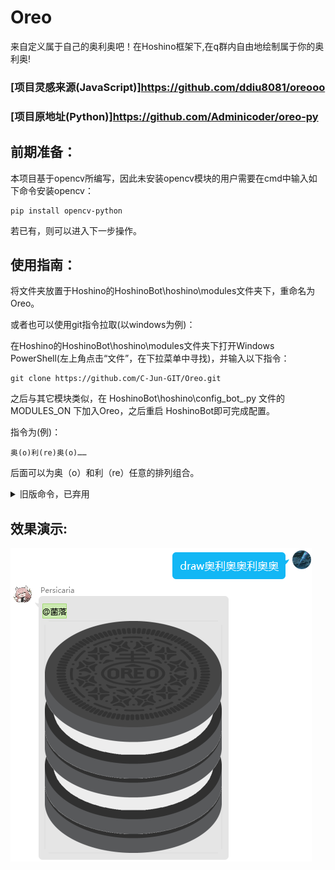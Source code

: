 # Oreo
来自定义属于自己的奥利奥吧！在Hoshino框架下,在q群内自由地绘制属于你的奥利奥!
### [项目灵感来源(JavaScript)]https://github.com/ddiu8081/oreooo
### [项目原地址(Python)]https://github.com/Adminicoder/oreo-py

## 前期准备：
本项目基于opencv所编写，因此未安装opencv模块的用户需要在cmd中输入如下命令安装opencv：
```
pip install opencv-python
```
若已有，则可以进入下一步操作。

## 使用指南：
将文件夹放置于Hoshino的HoshinoBot\hoshino\modules文件夹下，重命名为Oreo。

或者也可以使用git指令拉取(以windows为例)：

在Hoshino的HoshinoBot\hoshino\modules文件夹下打开Windows PowerShell(左上角点击“文件”，在下拉菜单中寻找)，并输入以下指令：
```
git clone https://github.com/C-Jun-GIT/Oreo.git
```

之后与其它模块类似，在 HoshinoBot\hoshino\config\_bot_.py 文件的 MODULES_ON 下加入Oreo，之后重启 HoshinoBot即可完成配置。

指令为(例)：
```
奥(o)利(re)奥(o)……
```
后面可以为奥（o）和利（re）任意的排列组合。

<details>
<summary>旧版命令，已弃用</summary>

指令为(例)：
```
draw奥利奥
```
draw后面可以为奥和利任意的排列组合。

</details>

## 效果演示:
![效果演示](https://github.com/C-Jun-GIT/Oreo/blob/main/%E5%A5%A5%E5%88%A9%E5%A5%A5%E7%A4%BA%E4%BE%8B.png)
